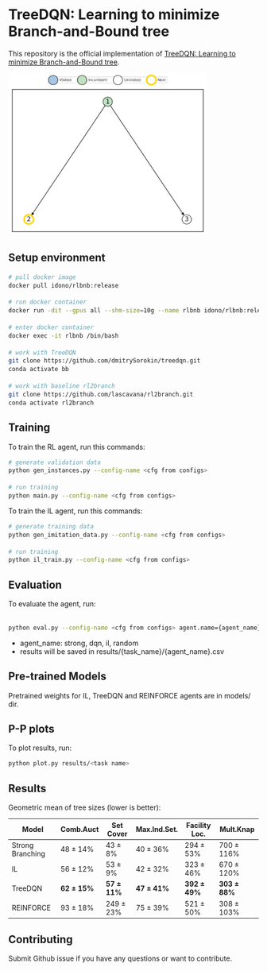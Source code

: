 # TreeDQN: Learning to minimize Branch-and-Bound tree

This repository is the official implementation of [TreeDQN: Learning to minimize Branch-and-Bound tree](https://arxiv.org/abs/2306.05905). 


<p float="center">
  <img src="gifs/cauct_1.gif" width="400"/>
</p>

## Setup environment


```bash
# pull docker image
docker pull idono/rlbnb:release

# run docker container
docker run -dit --gpus all --shm-size=10g --name rlbnb idono/rlbnb:release /bin/bash

# enter docker container
docker exec -it rlbnb /bin/bash

# work with TreeDQN
git clone https://github.com/dmitrySorokin/treedqn.git
conda activate bb

# work with baseline rl2branch
git clone https://github.com/lascavana/rl2branch.git
conda activate rl2branch
```

## Training

To train the RL agent, run this commands:

```bash
# generate validation data
python gen_instances.py --config-name <cfg from configs>

# run training
python main.py --config-name <cfg from configs>
```

To train the IL agent, run this commands:

```bash
# generate training data
python gen_imitation_data.py --config-name <cfg from configs>

# run training
python il_train.py --config-name <cfg from configs>
```

## Evaluation

To evaluate the agent, run:

```bash

python eval.py --config-name <cfg from configs> agent.name={agent_name}
```
* agent_name: strong, dqn, il, random
* results will be saved in results/{task_name}/{agent_name}.csv


## Pre-trained Models

Pretrained weights for IL, TreeDQN and REINFORCE agents are in models/ dir.

## P-P plots
To plot results, run:
```bash
python plot.py results/<task name>
```

## Results

Geometric mean of tree sizes (lower is better):

|Model | Comb.Auct | Set Cover | Max.Ind.Set. | Facility Loc. | Mult.Knap |
|------|-----------|-----------|--------------|---------------|----------------|
|Strong Branching | 48 $\pm$ 14\% | 43 $\pm$ 8\% | 40 $\pm$ 36\% | 294 $\pm$ 53\% | 700 $\pm$ 116\% |
|IL | 56 $\pm$ 12\% | 53 $\pm$ 9\% | 42 $\pm$ 32\% | 323 $\pm$ 46\% | 670 $\pm$ 120\% |
|TreeDQN | **62 $\pm$ 15\%** | **57 $\pm$ 11\%** | **47 $\pm$ 41\%** | **392 $\pm$ 49\%** | **303 $\pm$ 88\%**|
|REINFORCE | 93 $\pm$ 18\% | 249 $\pm$ 23\% | 75 $\pm$ 39\% | 521 $\pm$ 50\% | 308 $\pm$ 103\%|



## Contributing

Submit Github issue if you have any questions or want to contribute. 
